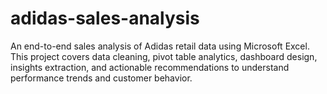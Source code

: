 # adidas-sales-analysis
An end-to-end sales analysis of Adidas retail data using Microsoft Excel. This project covers data cleaning, pivot table analytics, dashboard design, insights extraction, and actionable recommendations to understand performance trends and customer behavior.
